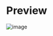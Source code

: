 # Preview

![image](https://github.com/user-attachments/assets/4f9b58b2-ac21-457a-8fb1-c2a1460aaca4)
